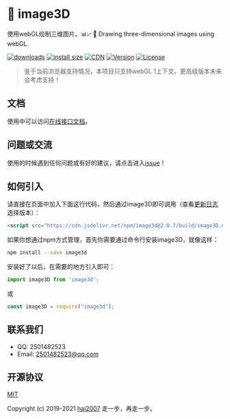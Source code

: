 # 🍊 image3D
使用webGL绘制三维图片。📊📈🎉 Drawing three-dimensional images using webGL.

[![downloads](https://img.shields.io/npm/dm/image3d.svg)](https://hai2007.gitee.io/npm-downloads?interval=7&packages=image3d)
[![install size](https://packagephobia.now.sh/badge?p=image3d)](https://packagephobia.now.sh/result?p=image3d)
[![CDN](https://data.jsdelivr.com/v1/package/npm/image3d/badge)](https://www.jsdelivr.com/package/npm/image3d)
[![Version](https://img.shields.io/npm/v/image3d.svg)](https://www.npmjs.com/package/image3d)
[![License](https://img.shields.io/npm/l/image3d.svg)](https://github.com/hai2007/image3D/blob/master/LICENSE)

> 鉴于当前浏览器支持情况，本项目只支持webGL 1上下文，更高级版本未来会考虑支持！

## 文档
使用中可以访问[在线接口文档](https://hai2007.gitee.io/image3D/)。

## 问题或交流
使用的时候遇到任何问题或有好的建议，请点击进入[issue](https://github.com/hai2007/image3D/issues)！

## 如何引入
请直接在页面中加入下面这行代码，然后通过image3D即可调用（查看[更新日志](https://github.com/hai2007/image3D/blob/master/CHANGELOG)选择版本）：

```html
<script src="https://cdn.jsdelivr.net/npm/image3d@2.0.7/build/image3D.min.js"></script>
```

如果你想通过npm方式管理，首先你需要通过命令行安装image3D，就像这样：

```bash
npm install --save image3d
```

安装好了以后，在需要的地方引入即可：

```js
import image3D from 'image3d';
```

或

```js
const image3D = require("image3d");
```

## 联系我们

- QQ: 2501482523
- Email: 2501482523@qq.com

开源协议
---------------------------------------
[MIT](https://github.com/hai2007/clunch/blob/master/LICENSE)

Copyright (c) 2019-2021 [hai2007](https://hai2007.gitee.io/sweethome/) 走一步，再走一步。
